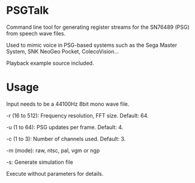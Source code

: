 # PSGTalk
Command line tool for generating register streams for the SN76489 (PSG) from speech wave files.

Used to mimic voice in PSG-based systems such as the Sega Master System, SNK NeoGeo Pocket, ColecoVision...

Playback example source included.

# Usage

Input needs to be a 44100Hz 8bit mono wave file.

-r (16 to 512): Frequency resolution, FFT size. Default: 64.

-u (1 to 64):   PSG updates per frame. Default: 4.

-c (1 to 3):    Number of channels used. Default: 3.

-m (mode):      raw, ntsc, pal, vgm or ngp

-s:             Generate simulation file

Execute without parameters for details.

